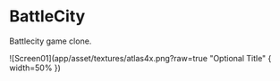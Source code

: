 # BattleCity
Battlecity game clone.

![Screen01](app/asset/textures/atlas4x.png?raw=true "Optional Title" { width=50% })
